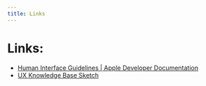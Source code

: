 ```yaml
---
title: Links
---
```


# Links:

- [Human Interface Guidelines | Apple Developer Documentation](https://developer.apple.com/design/human-interface-guidelines)
- [UX Knowledge Base Sketch](https://uxknowledgebase.com/)
